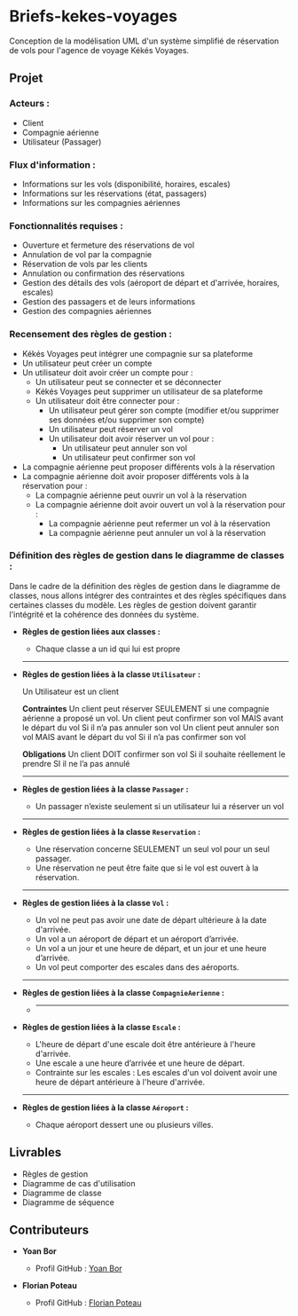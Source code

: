 # Briefs-kekes-voyages

Conception de la modélisation UML d'un système simplifié de réservation de vols pour l'agence de voyage Kékés Voyages.

## Projet

### Acteurs :

- Client
- Compagnie aérienne
- Utilisateur (Passager)

### Flux d'information :

- Informations sur les vols (disponibilité, horaires, escales)
- Informations sur les réservations (état, passagers)
- Informations sur les compagnies aériennes

### Fonctionnalités requises :

- Ouverture et fermeture des réservations de vol
- Annulation de vol par la compagnie
- Réservation de vols par les clients
- Annulation ou confirmation des réservations
- Gestion des détails des vols (aéroport de départ et d'arrivée, horaires, escales)
- Gestion des passagers et de leurs informations
- Gestion des compagnies aériennes

### Recensement des règles de gestion :

- Kékés Voyages peut intégrer une compagnie sur sa plateforme
- Un utilisateur peut créer un compte
- Un utilisateur doit avoir créer un compte pour :
  - Un utilisateur peut se connecter et se déconnecter
  - Kékés Voyages peut supprimer un utilisateur de sa plateforme
  - Un utilisateur doit être connecter pour :
    - Un utilisateur peut gérer son compte (modifier et/ou supprimer ses données et/ou supprimer son compte)
    - Un utilisateur peut réserver un vol
    - Un utilisateur doit avoir réserver un vol pour :
      - Un utilisateur peut annuler son vol
      - Un utilisateur peut confirmer son vol
- La compagnie aérienne peut proposer différents vols à la réservation
- La compagnie aérienne doit avoir proposer différents vols à la réservation pour :
  - La compagnie aérienne peut ouvrir un vol à la réservation
  - La compagnie aérienne doit avoir ouvert un vol à la réservation pour :
    - La compagnie aérienne peut refermer un vol à la réservation
    - La compagnie aérienne peut annuler un vol à la réservation

### Définition des règles de gestion dans le diagramme de classes :

Dans le cadre de la définition des règles de gestion dans le diagramme de classes, nous allons intégrer des contraintes et des règles spécifiques dans certaines classes du modèle. Les règles de gestion doivent garantir l'intégrité et la cohérence des données du système.

- **Règles de gestion liées aux classes :**

  - Chaque classe a un id qui lui est propre

  ***

- **Règles de gestion liées à la classe `Utilisateur` :**

  Un Utilisateur est un client

  **Contraintes**
  Un client peut réserver SEULEMENT si une compagnie aérienne a proposé un vol.
  Un client peut confirmer son vol MAIS avant le départ du vol Si il n’a pas annuler son vol
  Un client peut annuler son vol MAIS avant le départ du vol Si il n’a pas confirmer son vol

  **Obligations**
  Un client DOIT confirmer son vol Si il souhaite réellement le prendre SI il ne l’a pas annulé

  ***

- **Règles de gestion liées à la classe `Passager` :**

  - Un passager n’existe seulement si un utilisateur lui a réserver un vol

  ***

- **Règles de gestion liées à la classe `Reservation` :**

  - Une réservation concerne SEULEMENT un seul vol pour un seul passager.
  - Une réservation ne peut être faite que si le vol est ouvert à la réservation.

  ***

- **Règles de gestion liées à la classe `Vol` :**

  - Un vol ne peut pas avoir une date de départ ultérieure à la date d'arrivée.
  - Un vol a un aéroport de départ et un aéroport d’arrivée.
  - Un vol a un jour et une heure de départ, et un jour et une heure d’arrivée.
  - Un vol peut comporter des escales dans des aéroports.

  ***

- **Règles de gestion liées à la classe `CompagnieAerienne` :**

  - ***

- **Règles de gestion liées à la classe `Escale` :**

  - L'heure de départ d'une escale doit être antérieure à l'heure d'arrivée.
  - Une escale a une heure d’arrivée et une heure de départ.
  - Contrainte sur les escales : Les escales d'un vol doivent avoir une heure de départ antérieure à l'heure d'arrivée.

  ***

- **Règles de gestion liées à la classe `Aéroport` :**
  - Chaque aéroport dessert une ou plusieurs villes.

## Livrables

<ul>
<li>Règles de gestion</li>
<li>Diagramme de cas d'utilisation</li>
<li>Diagramme de classe</li>
<li>Diagramme de séquence</li>
</ul>

## Contributeurs

- **Yoan Bor**

  - Profil GitHub : [Yoan Bor](https://github.com/yoanbor)

- **Florian Poteau**
  - Profil GitHub : [Florian Poteau](https://github.com/florianpoteau)
